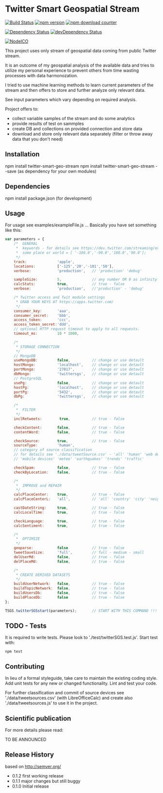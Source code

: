 Twitter Smart Geospatial Stream
=========

[![Build Status](https://travis-ci.org/SummerWish/twitter-smart-geo-stream.svg?branch=master)](https://travis-ci.org/dkocich/twitter-smart-geo-stream)
[![npm version](https://img.shields.io/npm/v/twitter-smart-geo-stream.svg)](https://www.npmjs.com/package/twitter-smart-geo-stream) [![npm download counter](https://img.shields.io/npm/dm/twitter-smart-geo-stream.svg)](https://www.npmjs.com/package/twitter-smart-geo-stream)

[![Dependency Status](https://david-dm.org/dkocich/twitter-smart-geo-stream.svg)](https://david-dm.org/dkocich/twitter-smart-geo-stream) [![devDependency Status](https://david-dm.org/dkocich/twitter-smart-geo-stream/dev-status.svg)](https://david-dm.org/dkocich/twitter-smart-geo-stream#info=devDependencies)

[![NodeICO](https://nodei.co/npm/twitter-smart-geo-stream.png?downloads=true&downloadRank=true&stars=true)](https://www.npmjs.com/twitter-smart-geo-stream)

This project uses only stream of geospatial data coming from public Twitter stream.

It is an outcome of my geospatial analysis of the available data and tries to utilize my personal experience to prevent others from time wasting processes with data harmonozation.

I tried to use machine learning methods to learn current parameters of the stream and then offers to store and further analyze only relevant data.

See input parameters which vary depending on required analysis.

Project offers to:
- collect variable samples of the stream and do some analytics
- provide results of test on sammples
- create DB and collections on provided connection and store data
- download and store only relevant data separately (filter or throw away data that you don't need)

## Installation
  npm install twitter-smart-geo-stream
  npm install twitter-smart-geo-stream --save (as dependency for your own modules)

## Dependencies

  npm install package.json (for development)

## Usage

For usage see examples/exampleFile.js ... Basically you have set something like this:

```javascript
var parameters = {
    /*  GENERAL
     *  keywords - for details see https://dev.twitter.com/streaming/overview/request-parameters#track
     *  some place or world = [ '-180.0','-90.0','180.0','90.0'];
     */
    track:              'apple',
    locations:          ['-125','20','-101','50'],
    verbose:            'production',   // 'production' 'debug'

    sampleSize:         5,              // any number OR 0 as infinity
    calcStats:          true,           // true - false
    verbose:            'production',   //'production' - 'debug'

    /* Twitter access and Twit module settings
     * GRAB YOUR KEYS AT https://apps.twitter.com/
     */
    consumer_key:       'aaa',
    consumer_secret:    'bbb',
    access_token:       'ccc',
    access_token_secret:'ddd',
    // optional HTTP request timeout to apply to all requests.
    timeout_ms:         10 * 1000,

    /*
     * STORAGE CONNECTION
     */
    // MongoDB
    useMongoDB:         false,          // change or use detault
    hostMongo:          'localhost',    // change or use detault
    portMongo:          '27017',        // change or use detault
    dbMongo:            'twittersgs',   // change or use detault
    // PostgreSQL
    usePg:              false,          // change or use detault
    hostPg:             'localhost',    // change or use detault
    portPg:             '5432',         // change or use detault
    dbPg:               'twittersgs',   // change or use detault

    /*
     *  FILTER
     */
    inclRetweets:        true,          // true - false

    checkContent:       false,          // true - false
    contentWord:        false,          // true - false

    checkSource:        true,           // true - false
    sourceType:         'human',
    // category of source classification
    // for details see './data/tweetSource.csv' - 'all' 'human' 'web device'
    // 'mobile devices' 'meteo' 'earthquakes' 'trends' 'traffic'

    checkSpam:          false,          // true - false
    checkByLocation:    false,          // true - false

    /*
     *  IMPROVE and REPAIR
     */
    calcPlaceCenter:    true,           // true - false
    calcPlaceCenterL:   'all',          // 'all' 'country' 'city' 'neighbourhood' 'poi'

    castDateString:     true,           // true - false
    calcLocalTime:      true,           // true - false

    checkLanguage:      true,           // true - false
    calcSentiment:      true,           // true - false

    /*
     *  OPTIMIZE
     */
    geoparse:           false           // true - false
    tweetSaveSize:      'full',         // full - medium - small
    delUserMd:          false,          // true - false
    delPlaceMd:         false,          // true - false

    /*
     * CREATE DERIVED DATASETS
     */
    buildUserNetwork:   false,          // true - false
    buildTopicNetwork:  false,          // true - false
    buildUsersDb:       false,          // true - false
    buildPlaceDb:       false           // true - false
};

TSGS.twitterSGSstart(parameters);       // START WITH THIS COMMAND !!!
```

## TODO - Tests

It is required to write tests. Please look to './test/twitterSGS.test.js'. Start test with:

    npm test

## Contributing

In lieu of a formal styleguide, take care to maintain the existing coding style.
Add unit tests for any new or changed functionality. Lint and test your code.

For further classification and commit of source devices see './data/tweetsources.csv' (with LibreOfficeCalc) and create also './data/tweetsources.js' to use it in the project.

## Scientific publication

For more details please read:

TO BE ANNOUNCED


## Release History

based on http://semver.org/

* 0.1.2 first working release
* 0.1.1 major changes but still buggy
* 0.1.0 Initial release
